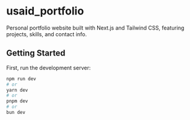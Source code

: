 # usaid_portfolio

Personal portfolio website built with Next.js and Tailwind CSS, featuring projects, skills, and contact info.

## Getting Started

First, run the development server:

```bash
npm run dev
# or
yarn dev
# or
pnpm dev
# or
bun dev
